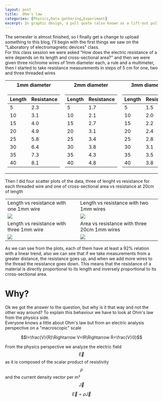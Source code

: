 ```yaml
---
layout: post
title:  Ohm's law
categories: [Physics,Data gathering,Experiment]
excerpt: In graphic design, a pull quote (also known as a lift-out pull quote) is a key phrase, quotation, or excerpt that has been pulled from an article and used as a page layout graphic element, serving to entice readers into the article or to highlight a key topic.
---
```


The semester is almost finished, so I finally get a change to upload something to this blog, I'll begin with the first things we saw on the "Laboratory of electromagnetic devices" class.  
For this class session we were asked "How does the electric resistance of a wire depends on its length and cross-sectional area?" and then we were given three nichrome wires of 1mm diameter each, a rule and a multimeter, then I started to take resistance measurements in steps of 5 cm for one, two and three threaded wires  

<table class="centerfy">
<tr><th>1mm diameter </th><th>2mm diameter</th><th>3mm diameter</th></tr>
<tr><td>

<table class="centerfy">
		<thead>
			<tr>
				<th>Length</th>
				<th>Resistance</th>
			</tr>
		</thead>
		<tbody>
			<tr>
				<td>5</td>
				<td>2.3</td>
			</tr>
			<tr>
				<td>10</td>
				<td>3.1</td>
			</tr>
            <tr>
				<td>15</td>
				<td>4.0</td>
			</tr>
			<tr>
				<td>20</td>
				<td>4.9</td>
			</tr>
            <tr>
				<td>25</td>
				<td>5.8</td>
			</tr>
			<tr>
				<td>30</td>
				<td>6.4</td>
			</tr>
            <tr>
				<td>35</td>
				<td>7.3</td>
			</tr>
			<tr>
				<td>40</td>
				<td>8.1</td>
			</tr>
		</tbody>
	</table>
</td>
<td>

<table>
		<thead>
			<tr>
				<th>Length</th>
				<th>Resistance</th>
			</tr>
		</thead>
		<tbody>
			<tr>
				<td>5</td>
				<td>1.7</td>
			</tr>
			<tr>
				<td>10</td>
				<td>2.1</td>
			</tr>
            <tr>
				<td>15</td>
				<td>2.7</td>
			</tr>
			<tr>
				<td>20</td>
				<td>3.1</td>
			</tr>
            <tr>
				<td>25</td>
				<td>3.4</td>
			</tr>
			<tr>
				<td>30</td>
				<td>3.8</td>
			</tr>
            <tr>
				<td>35</td>
				<td>4.3</td>
			</tr>
			<tr>
				<td>40</td>
				<td>4.8</td>
			</tr>
		</tbody>
	</table>
</td>
<td>
<table>
		<thead>
			<tr>
				<th>Length</th>
				<th>Resistance</th>
			</tr>
		</thead>
		<tbody>
			<tr>
				<td>5</td>
				<td>1.5</td>
			</tr>
			<tr>
				<td>10</td>
				<td>2.0</td>
			</tr>
            <tr>
				<td>15</td>
				<td>2.2</td>
			</tr>
			<tr>
				<td>20</td>
				<td>2.4</td>
			</tr>
            <tr>
				<td>25</td>
				<td>2.8</td>
			</tr>
			<tr>
				<td>30</td>
				<td>3.1</td>
			</tr>
            <tr>
				<td>35</td>
				<td>3.5</td>
			</tr>
			<tr>
				<td>40</td>
				<td>3.8</td>
			</tr>
		</tbody>
	</table>
</td></tr> 
</table>  

Then I did four scatter plots of the data, three of lenght vs resistance for each threaded wire and one of cross-sectional area vs resistance at 20cm of length 

<table>
<tbody>
			<tr>
				<td>Length vs resistance with one 1mm wire</td>
				<td>Length vs resistance with two 1mm wires</td>
			</tr>
            <tr>
				<td><img src="{{ site.baseurl }}/images/2022-05-10-ohms-law/1mmplot.png"></td>
				<td><img src="{{ site.baseurl }}/images/2022-05-10-ohms-law/2mmplot.png"></td>
			</tr>
            <tr>
				<td>Length vs resistance with three 1mm wire</td>
				<td>Area vs resistance with three 20cm 1mm wires</td>
			</tr>
            <tr>
				<td><img src="{{ site.baseurl }}/images/2022-05-10-ohms-law/3mmplot.png"></td>
				<td><img src="{{ site.baseurl }}/images/2022-05-10-ohms-law/123plot.png"></td>
			</tr>
            <tr>
            </tr>
</tbody>
</table>  
 
As we can see from the plots, each of them have at least a 92% relation with a linear trend, also we can see that if we take measurements from a greater distance, the resistance goes up, and when we add more wires to the thread the resistance goes down. This means that the resistance of a material is directly proportional to its length and inversely proportional to its cross-sectional area.  

# Why?
Ok we got the answer to the question, but why is it that way and not the other way around? To explain this behaviour we have to look at Ohm's law from the physics side.  
Everyone knows a little about Ohm's law but from an electric analysis perspective on a "macroscopic" scale

$$I=\frac{V}{R}\Rightarrow V=IR\Rightarrow R=\frac{V}{I}$$

From the physics perspective we analyze the electric field $$\overrightarrow{E}$$ as it is composed of the scalar product of resistivity $$\rho$$ and the current density vector per m² $$\overrightarrow{J}$$ 

$$ \overrightarrow{E}=\rho\overrightarrow{J} $$

